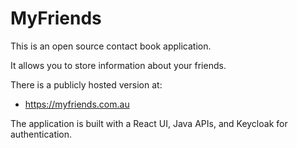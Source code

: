 # MyFriends

This is an open source contact book application.

It allows you to store information about your friends.

There is a publicly hosted version at:
* https://myfriends.com.au

The application is built with a React UI, Java APIs, and Keycloak for authentication.
